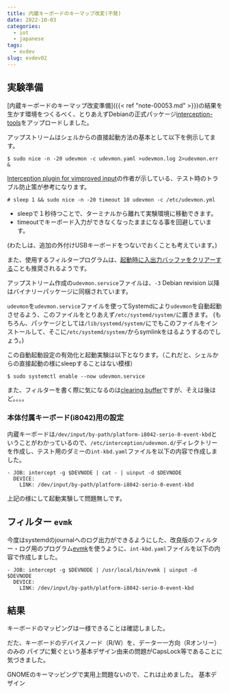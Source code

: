 ```yaml
---
title: 内蔵キーボードのキーマップ改変(不発)
date: 2022-10-03
categories:
  - iot
  - japanese
tags:
  - evdev
slug: evdev02
---
```


## 実験準備

[内蔵キーボードのキーマップ改変準備]({{< ref "note-00053.md" >}})の結果を生かす環境をつくるべく、とりあえずDebianの正式パッケージ[interception-tools](https://tracker.debian.org/pkg/interception-tools)をアップロードしました。

アップストリームはシェルからの直接起動方法の基本として以下を例示してます。
```
$ sudo nice -n -20 udevmon -c udevmon.yaml >udevmon.log 2>udevmon.err &
```

[Interception plugin for vimproved input](https://github.com/maricn/interception-vimproved)の作者が示している、テスト時のトラブル防止策が参考になります。

```
# sleep 1 && sudo nice -n -20 timeout 10 udevmon -c /etc/udevmon.yml
```

* sleepで１秒待つことで、ターミナルから離れて実験環境に移動できます。
* timeoutでキーボード入力ができなくなったままになる事を回避しています。

(わたしは、追加の外付けUSBキーボードをつないでおくことも考えています。)

また、使用するフィルタープログラムは、[起動時に入出力バッファをクリアーする](https://gitlab.com/interception/linux/tools/-/merge_requests/20)ことも推奨されるようです。

アップストリーム作成の`udevmon.service`ファイルは、`-3` Debian revision 以降はバイナリーパッケージに同梱されています。

`udevmon`を`udevmon.service`ファイルを使ってSystemdにより`udevmon`を自動起動させるよう、このファイルをとりあえず`/etc/systemd/system/`に置きます。
(もちろん、パッケージとしては`/lib/systemd/system/`にでもこのファイルをインストールして、そこに`/etc/systemd/system/`からsymlinkをはるようするのでしょう。)

この自動起動設定の有効化と起動実験は以下となります。（これだと、シェルからの直接起動の様にsleepすることはない模様）
```
$ sudo systemctl enable --now udevmon.service
```

また、フィルターを書く際に気になるのは[clearing buffer](https://gitlab.com/interception/linux/tools/-/merge_requests/20/diffs?commit_id=78515ec0a7f53d2673048fcf05ae12be18390808)ですが、そえは後ほど。。。。

### 本体付属キーボード(i8042)用の設定

内蔵キーボードは`/dev/input/by-path/platform-i8042-serio-0-event-kbd`ということがわかっているので、`/etc/interception/udevmon.d/`ディレクトリーを作成し、テスト用のダミーの`int-kbd.yaml`ファイルを以下の内容で作成しました。

```
- JOB: intercept -g $DEVNODE | cat - | uinput -d $DEVNODE
  DEVICE:
    LINK: /dev/input/by-path/platform-i8042-serio-0-event-kbd
```

上記の様にして起動実験して問題無しです。

## フィルター `evmk`


今度はsystemdのjournalへのログ出力ができるようにした、改良版のフィルター・ログ用のプログラム[evmk](https://github.com/osamuaoki/evmk)を使うように、`int-kbd.yaml`ファイルを以下の内容で作成しました。

```
- JOB: intercept -g $DEVNODE | /usr/local/bin/evmk | uinput -d $DEVNODE
  DEVICE:
    LINK: /dev/input/by-path/platform-i8042-serio-0-event-kbd
```

##  結果

キーボードのマッピングは一様できることは確認しました。

だた、キーボードのデバイスノード（R/W）を、データー一方向（Rオンリー）のみの
パイプに繋ぐという基本デザイン由来の問題がCapsLock等であることに気づきました。

GNOMEのキーマッピングで実用上問題ないので、これは止めました。
基本デザイン


<!-- vim: se ai tw=150: -->
